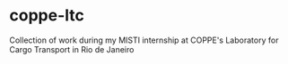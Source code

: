 # coppe-ltc
Collection of work during my MISTI internship at COPPE's Laboratory for Cargo Transport in Rio de Janeiro
